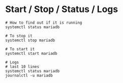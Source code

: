 # Start / Stop / Status / Logs 

```
# How to find out if it is running 
systemctl status mariadb 

# To stop it 
systemctl stop mariadb 

# To start it 
systemctl start mariadb 

# Logs 
# last 10 lines 
systemctl status mariadb
journalctl -u mariadb 



```
